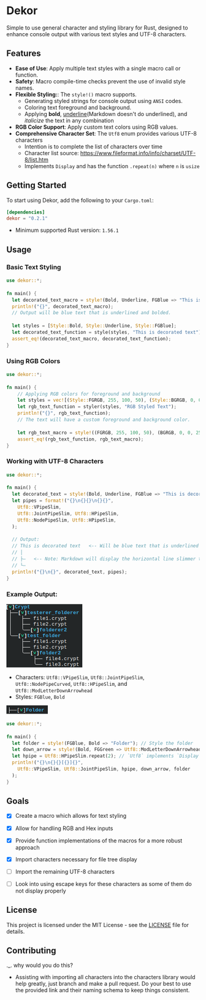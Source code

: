 # Dekor

Simple to use general character and styling library for Rust, designed to enhance console output with various text styles and UTF-8 characters.

## Features
- **Ease of Use**: Apply multiple text styles with a single macro call or function.
- **Safety**: Macro compile-time checks prevent the use of invalid style names.
- **Flexible Styling:**: The `style!()` macro supports.
  - Generating styled strings for console output using `ANSI` codes.
  - Coloring text foreground and background.
  - Applying **bold**, <u>underline</u>(Markdown doesn't do underlined), and *italicize* the text in any combination
- **RGB Color Support**: Apply custom text colors using RGB values.
- **Comprehensive Character Set**: The `Utf8` enum provides various UTF-8 characters
  - Intention is to complete the list of characters over time
  - Character list source: <https://www.fileformat.info/info/charset/UTF-8/list.htm>
  - Implements `Display` and has the function `.repeat(n)` where `n` is `usize`

## Getting Started
To start using Dekor, add the following to your `Cargo.toml`:
```toml
[dependencies]
dekor = "0.2.1"
```
- Minimum supported Rust version: `1.56.1`

## Usage
### Basic Text Styling
```rust
use dekor::*;

fn main() {
  let decorated_text_macro = style!(Bold, Underline, FGBlue => "This is decorated text");
  println!("{}", decorated_text_macro);
  // Output will be blue text that is underlined and bolded.

  let styles = [Style::Bold, Style::Underline, Style::FGBlue];
  let decorated_text_function = style(styles, "This is decorated text");
  assert_eq!(decorated_text_macro, decorated_text_function);
}
```

### Using RGB Colors
```rust
use dekor::*;

fn main() {
    // Applying RGB colors for foreground and background
    let styles = vec![(Style::FGRGB, 255, 100, 50), (Style::BGRGB, 0, 0, 255)];
    let rgb_text_function = styler(styles, "RGB Styled Text");
    println!("{}", rgb_text_function);
    // The text will have a custom foreground and background color.

    let rgb_text_macro = style!((FGRGB, 255, 100, 50), (BGRGB, 0, 0, 255) => "RGB Styled Text");
    assert_eq!(rgb_text_function, rgb_text_macro);
}
```
### Working with UTF-8 Characters
```rust
use dekor::*;

fn main() {
  let decorated_text = style!(Bold, Underline, FGBlue => "This is decorated text");
  let pipes = format!("{}\n{}{}\n{}{}",
    Utf8::VPipeSlim, 
    Utf8::JointPipeSlim, Utf8::HPipeSlim, 
    Utf8::NodePipeSlim, Utf8::HPipeSlim,
  );

  // Output:
  // This is decorated text   <-- Will be blue text that is underlined and bolded
  // │
  // ├—   <-- Note: Markdown will display the horizontal line slimmer than it is
  // └—
  println!("{}\n{}", decorated_text, pipes);
}
```
### Example Output:
![OutputExample](OutputExample.png)
- Characters: `Utf8::VPipeSlim`, `Utf8::JointPipeSlim`, `Utf8::NodePipeCurved`, `Utf8::HPipeSlim`, and `Utf8::ModLetterDownArrowhead`
- Styles: `FGBlue`, `Bold`

![OutputExample2](OutputExample2.png)
```rust
use dekor::*;

fn main() {
  let folder = style!(FGBlue, Bold => "Folder"); // Style the folder
  let down_arrow = style!(Bold, FGGreen => Utf8::ModLetterDownArrowhead); // Style the open/close indicator
  let hpipe = Utf8::HPipeSlim.repeat(2); // `Utf8` implements `Display` and `.repeat()`
  println!("{}\n{}{}[{}]{}",
    Utf8::VPipeSlim, Utf8::JointPipeSlim, hpipe, down_arrow, folder
  );
}
```
## Goals
- [x] Create a macro which allows for text styling
- [x] Allow for handling RGB and Hex inputs
- [x] Provide function implementations of the macros for a more robust approach
- [x] Import characters necessary for file tree display
- [ ] Import the remaining UTF-8 characters
- [ ] Look into using escape keys for these characters as some of them do not display properly


## License
This project is licensed under the MIT License - see the [LICENSE](LICENSE) file for details.

## Contributing
._. why would you do this?
- Assisting with importing all characters into the characters library would help greatly, just branch and make a pull request.  Do your best to use the provided link and their naming schema to keep things consistent.


